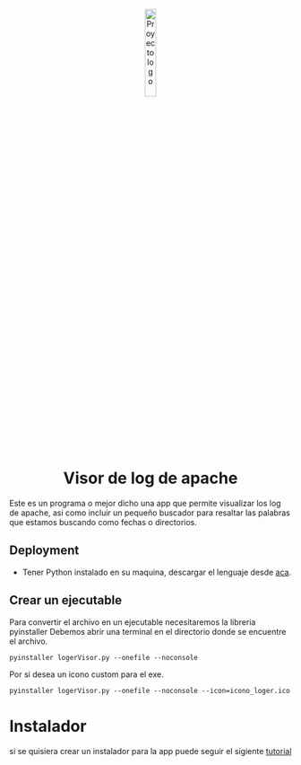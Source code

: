<p align="center">
 <img width=20% height=20% src="https://i.imgur.com/bGizZPd.png" alt="Proyecto logo">
</p>

<h1 align="center"> Visor de log de apache </h1>


Este es un programa o mejor dicho una app que permite visualizar los log de apache, asi como incluir un pequeño buscador para resaltar las palabras que estamos buscando como fechas o directorios.


## Deployment

- Tener Python instalado en su maquina, descargar el lenguaje desde [aca](https://www.python.org/downloads/).

## Crear un ejecutable

Para convertir el archivo en un ejecutable necesitaremos la libreria  pyinstaller
Debemos abrir una terminal en el directorio donde se encuentre el archivo.
```
pyinstaller logerVisor.py --onefile --noconsole
```
Por si desea un icono custom para el exe.
```
pyinstaller logerVisor.py --onefile --noconsole --icon=icono_loger.ico
```

# Instalador

si se quisiera crear un instalador para la app puede seguir el sigiente [tutorial](https://www.youtube.com/watch?v=W4QQ-ua9Ips)
